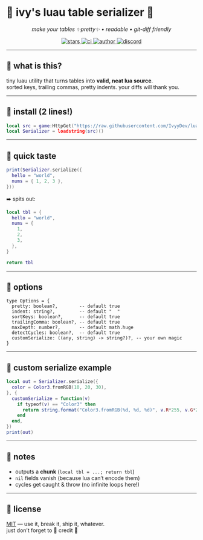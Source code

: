 # 🌿 ivy's luau table serializer 🌿

<p align="center">
  <em>make your tables ✨pretty✨ • readable • git-diff friendly</em>
</p>

<p align="center">
  <a href="https://github.com/IvyyDev/luau-serializer/stargazers">
    <img alt="stars" src="https://img.shields.io/github/stars/IvyyDev/luau-serializer?color=6ade9f&style=flat-square">
  </a>
  <a href="https://github.com/IvyyDev/luau-serializer/actions">
    <img alt="ci" src="https://img.shields.io/badge/ci-green?style=flat-square">
  </a>
  <a href="https://github.com/IvyyDev">
    <img alt="author" src="https://img.shields.io/badge/made%20by-ivy-9b6adb?style=flat-square">
  </a>
  <a href="https://discord.gg/YZ9wBpvdnx">
    <img alt="discord" src="https://img.shields.io/badge/chat-discord-6a82de?style=flat-square">
  </a>
</p>

---

## 🌸 what is this?
tiny luau utility that turns tables into **valid, neat lua source**.  
sorted keys, trailing commas, pretty indents. your diffs will thank you.

---

## 🌱 install (2 lines!)
```lua
local src = game:HttpGet("https://raw.githubusercontent.com/IvyyDev/luau-serializer/main/Serializer.luau")
local Serializer = loadstring(src)()
```

---

## 🍃 quick taste
```lua
print(Serializer.serialize({
  hello = "world",
  nums = { 1, 2, 3 },
}))
```

➡️ spits out:

```lua
local tbl = {
  hello = "world",
  nums = {
    1,
    2,
    3,
  },
}

return tbl
```

---

## 🌼 options
```luau
type Options = {
  pretty: boolean?,        -- default true
  indent: string?,         -- default "  "
  sortKeys: boolean?,      -- default true
  trailingComma: boolean?, -- default true
  maxDepth: number?,       -- default math.huge
  detectCycles: boolean?,  -- default true
  customSerialize: ((any, string) -> string?)?, -- your own magic
}
```

---

## 🌷 custom serialize example
```lua
local out = Serializer.serialize({
  color = Color3.fromRGB(10, 20, 30),
}, {
  customSerialize = function(v)
    if typeof(v) == "Color3" then
      return string.format("Color3.fromRGB(%d, %d, %d)", v.R*255, v.G*255, v.B*255)
    end
  end,
})
print(out)
```

---

## 🌻 notes
- outputs a **chunk** (`local tbl = ...; return tbl`)  
- `nil` fields vanish (because lua can’t encode them)  
- cycles get caught & throw (no infinite loops here!)  

---

## 🪻 license
[MIT](./LICENSE) — use it, break it, ship it, whatever.  
just don’t forget to 🌸 credit 🌸
